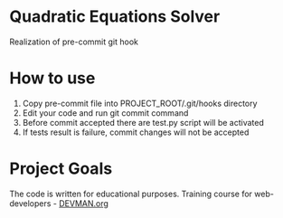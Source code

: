 # Quadratic Equations Solver

Realization of pre-commit git hook

# How to use

1. Copy pre-commit file into PROJECT_ROOT/.git/hooks directory
2. Edit your code and run git commit command
3. Before commit accepted there are test.py script will be activated
4. If tests result is failure, commit changes will not be accepted

# Project Goals

The code is written for educational purposes. Training course for web-developers - [DEVMAN.org](https://devman.org)
